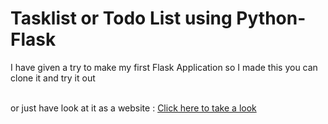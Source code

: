 # Tasklist or Todo List using Python-Flask
I have given a try to make my first Flask Application so I made this you can clone it and try it out

<br/> or just have look at it as a website : [Click here to take a look](https://diyareeb-flask01.herokuapp.com/)
